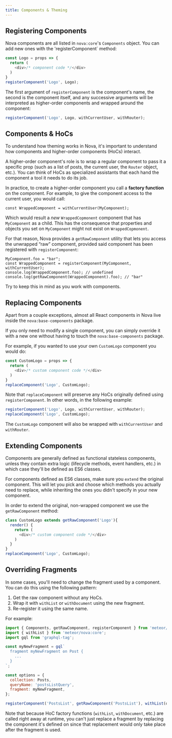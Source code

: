 ```yaml
---
title: Components & Theming
---
```


## Registering Components

Nova components are all listed in `nova:core`'s `Components` object. You can add new ones with the 'registerComponent` method:

```js
const Logo = props => {
  return (
    <div>/* component code */</div>
  )
}
registerComponent('Logo', Logo);
```

The first argument of `registerComponent` is the component's name, the second is the component itself, and any successive arguments will be interpreted as higher-order components and wrapped around the component:

```js
registerComponent('Logo', Logo, withCurrentUser, withRouter);
```

## Components & HoCs

To understand how theming works in Nova, it's important to understand how components and higher-order components (HoCs) interact. 

A higher-order component's role is to wrap a regular component to pass it a specific prop (such as a list of posts, the current user, the `Router` object, etc.). You can think of HoCs as specialized assistants that each hand the component a tool it needs to do its job. 

In practice, to create a higher-order component you call a **factory function** on the component. For example, to give the component access to the current user, you would call:

```
const WrappedComponent = withCurrentUser(MyComponent);
```

Which would result a *new* `WrappedCopmonent` component that has `MyComponent` as a child. This has the consequence that properties and objects you set on `MyComponent` might not exist on `WrappedCopmonent`. 

For that reason, Nova provides a `getRawComponent` utility that lets you access the unwrapped “raw” component, provided said component has been registered with `registerComponent`:

```
MyComponent.foo = "bar";
const WrappedComponent = registerComponent(MyComponent, withCurrentUser);
console.log(WrappedComponent.foo); // undefined
console.log(getRawComponent(WrappedComponent).foo); // "bar"
```

Try to keep this in mind as you work with components.

## Replacing Components

Apart from a couple exceptions, almost all React components in Nova live inside the `nova:base-components` package. 

If you only need to modify a single component, you can simply override it with a new one without having to touch the `nova:base-components` package.

For example, if you wanted to use your own `CustomLogo` component you would do:

```js
const CustomLogo = props => {
  return (
    <div>/* custom component code */</div>
  )
}
replaceComponent('Logo', CustomLogo);
```

Note that `replaceComponent` will preserve any HoCs originally defined using `registerComponent`. In other words, in the following example:

```js
registerComponent('Logo', Logo, withCurrentUser, withRouter);
replaceComponent('Logo', CustomLogo);
```

The `CustomLogo` component will also be wrapped with `withCurrentUser` and `withRouter`. 

## Extending Components

Components are generally defined as functional stateless components, unless they contain extra logic (lifecycle methods, event handlers, etc.) in which case they'll be defined as ES6 classes.

For components defined as ES6 classes, make sure you `extend` the original component. This will let you pick and choose which methods you actually need to replace, while inheriting the ones you didn't specify in your new component.

In order to extend the original, non-wrapped component we use the `getRawComponent` method:

```js
class CustomLogo extends getRawComponent('Logo'){
  render() {
    return (
      <div>/* custom component code */</div>
    )
  }
}
replaceComponent('Logo', CustomLogo);
```

## Overriding Fragments

In some cases, you'll need to change the fragment used by a component. You can do this using the following pattern:

1. Get the raw component without any HoCs.
2. Wrap it with `withList` or `withDocument` using the new fragment.
3. Re-register it using the same name. 

For example:

```js
import { Components, getRawComponent, registerComponent } from 'meteor/nova:lib';
import { withList } from 'meteor/nova:core';
import gql from 'graphql-tag';

const myNewFragment = gql`
  fragment myNewFragment on Post {
    ...
  }
`;

const options = {
  collection: Posts,
  queryName: 'postsListQuery',
  fragment: myNewFragment,
};

registerComponent('PostsList', getRawComponent('PostsList'), withList(options));
```

Note that because HoC factory functions (`withList`, `withDocument`, etc.) are called right away at runtime, you can't just replace a fragment by replacing the component it's defined on since that replacement would only take place after the fragment is used. 